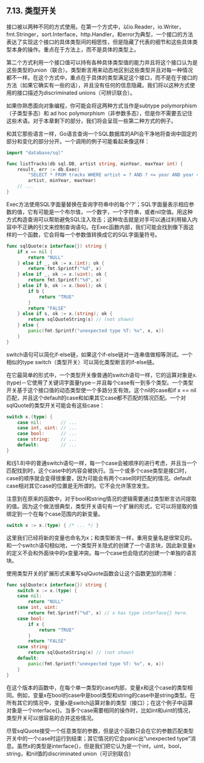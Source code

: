## 7.13. 类型开关
接口被以两种不同的方式使用。在第一个方式中，以io.Reader，io.Writer，fmt.Stringer，sort.Interface，http.Handler，和error为典型，一个接口的方法表达了实现这个接口的具体类型间的相思性，但是隐藏了代表的细节和这些具体类型本身的操作。重点在于方法上，而不是具体的类型上。

第二个方式利用一个接口值可以持有各种具体类型值的能力并且将这个接口认为是这些类型的union（联合）。类型断言用来动态地区别这些类型并且对每一种情况都不一样。在这个方式中，重点在于具体的类型满足这个接口，而不是在于接口的方法（如果它确实有一些的话），并且没有任何的信息隐藏。我们将以这种方式使用的接口描述为discriminated unions（可辨识联合）。

如果你熟悉面向对象编程，你可能会将这两种方式当作是subtype polymorphism（子类型多态）和 ad hoc polymorphism（非参数多态），但是你不需要去记住这些术语。对于本章剩下的部分，我们将会呈现一些第二种方式的例子。

和其它那些语言一样，Go语言查询一个SQL数据库的API会干净地将查询中固定的部分和变化的部分分开。一个调用的例子可能看起来像这样：
```go
import "database/sql"

func listTracks(db sql.DB, artist string, minYear, maxYear int) {
    result, err := db.Exec(
        "SELECT * FROM tracks WHERE artist = ? AND ? <= year AND year <= ?",
        artist, minYear, maxYear)
    // ...
}
```
Exec方法使用SQL字面量替换在查询字符串中的每个'?'；SQL字面量表示相应参数的值，它有可能是一个布尔值，一个数字，一个字符串，或者nil空值。用这种方式构造查询可以帮助避免SQL注入攻击；这种攻击就是对手可以通过利用输入内容中不正确的引文来控制查询语句。在Exec函数内部，我们可能会找到像下面这样的一个函数，它会将每一个参数值转换成它的SQL字面量符号。
```go
func sqlQuote(x interface{}) string {
    if x == nil {
        return "NULL"
    } else if _, ok := x.(int); ok {
        return fmt.Sprintf("%d", x)
    } else if _, ok := x.(uint); ok {
        return fmt.Sprintf("%d", x)
    } else if b, ok := x.(bool); ok {
        if b {
            return "TRUE"
        }
        return "FALSE"
    } else if s, ok := x.(string); ok {
        return sqlQuoteString(s) // (not shown)
    } else {
        panic(fmt.Sprintf("unexpected type %T: %v", x, x))
    }
}
```
switch语句可以简化if-else链，如果这个if-else链对一连串值做相等测试。一个相似的type switch（类型开关）可以简化类型断言的if-else链。

在它最简单的形式中，一个类型开关像普通的switch语句一样，它的运算对象是x.(type)－它使用了关键词字面量type－并且每个case有一到多个类型。一个类型开关基于这个接口值的动态类型使一个多路分支有效。这个nil的case和if x == nil匹配，并且这个default的case和如果其它case都不匹配的情况匹配。一个对sqlQuote的类型开关可能会有这些case：
```go
switch x.(type) {
    case nil:       // ...
    case int, uint: // ...
    case bool:      // ...
    case string:    // ...
    default:        // ...
}
```
和(§1.8)中的普通switch语句一样，每一个case会被顺序的进行考虑，并且当一个匹配找到时，这个case中的内容会被执行。当一个或多个case类型是接口时，case的顺序就会变得很重要，因为可能会有两个case同时匹配的情况。default case相对其它case的位置是无所谓的。它不会允许落空发生。

注意到在原来的函数中，对于bool和string情况的逻辑需要通过类型断言访问提取的值。因为这个做法很典型，类型开关语句有一个扩展的形式，它可以将提取的值绑定到一个在每个case范围内的新变量。
```go
switch x := x.(type) { /* ... */ }
```
这里我们已经将新的变量也命名为x；和类型断言一样，重用变量名是很常见的。和一个switch语句相似地，一个类型开关隐式的创建了一个语言块，因此新变量x的定义不会和外面块中的x变量冲突。每一个case也会隐式的创建一个单独的语言块。

使用类型开关的扩展形式来重写sqlQuote函数会让这个函数更加的清晰：
```go
func sqlQuote(x interface{}) string {
    switch x := x.(type) {
    case nil:
        return "NULL"
    case int, uint:
        return fmt.Sprintf("%d", x) // x has type interface{} here.
    case bool:
        if x {
            return "TRUE"
        }
        return "FALSE"
    case string:
        return sqlQuoteString(x) // (not shown)
    default:
        panic(fmt.Sprintf("unexpected type %T: %v", x, x))
    }
}
```
在这个版本的函数中，在每个单一类型的case内部，变量x和这个case的类型相同。例如，变量x在bool的case中是bool类型和string的case中是string类型。在所有其它的情况中，变量x是switch运算对象的类型（接口）；在这个例子中运算对象是一个interface{}。当多个case需要相同的操作时，比如int和uint的情况，类型开关可以很容易的合并这些情况。

尽管sqlQuote接受一个任意类型的参数，但是这个函数只会在它的参数匹配类型开关中的一个case时运行到结束；其它情况的它会panic出“unexpected type”消息。虽然x的类型是interface{}，但是我们把它认为是一个int，uint，bool，string，和nil值的discriminated union（可识别联合）
